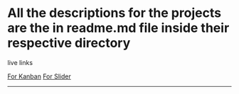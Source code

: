 # All the descriptions for the projects are the in readme.md file inside their respective directory
live links

<a href="https://vritech-interview-hsv3.vercel.app/">For Kanban</a> 
<a href="https://vritech-interview.vercel.app/">For Slider</a>
<hr>
